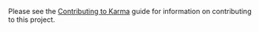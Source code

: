 Please see the [Contributing to Karma] guide for information on contributing to this project.

[Contributing to Karma]: https://github.com/karma-runner/karma/blob/master/CONTRIBUTING.md